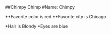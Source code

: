 ##Chimpy Chimp
#Name: Chimpy

**Favorite color is red
**Favorite city is Chicago

*Hair is Blondy
*Eyes are blue
